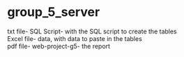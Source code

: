 # group_5_server

txt file- SQL Script- with the SQL script to create the tables <br />
Excel file- data, with data to paste in the tables <br />
pdf file- web-project-g5- the report
